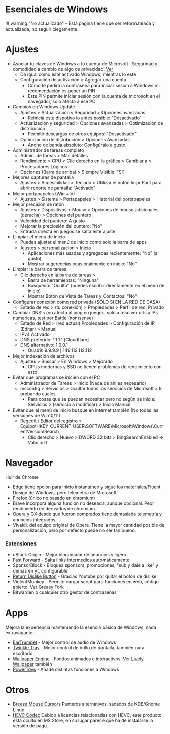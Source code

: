 # Esenciales de Windows
!!! warning "No actualizado"
    - Está página tiene que ser reformateada y actualizada, no seguir ciegamente
# Ajustes
- Asociar tu claves de Windows a tu cuenta de Microsoft | Seguridad y comodidad a cambio de algo de privacidad. [Ver](https://www.microsoft.com/security/blog/2021/09/15/the-passwordless-future-is-here-for-your-microsoft-account/)
    - Da igual como esté activado Windows, mientras lo esté
    - Configuración de activación > Agregar una cuenta
        - Como te pedirá la contraseña para iniciar sesión a Windows mi recomendación es poner un PIN
        - Este PIN permite iniciar sesión con la cuenta de microsoft en el navegador, solo afecta a ese PC 
- Cambios en Windows Update
    - Ajustes > Actualización y Seguridad > Opciones avanzadas
        - Reinicia este dispotivo lo antes posible: "Desactivado"
    - Actualización y seguridad > Opciones avanzadas > Optimización de distribución
        - Permitir descargas de otros equipos: "Desactivado"
    - Optimización de distribución > Opciones Avanzadas
        - Ancho de banda absoluto: Configúralo a gusto
- Administrador de tareas completo
    - Admin. de tareas > Más detalles
    - Rendimiento > CPU > Clic derecho en la gráfica > Cambiar a > Procesadores Lógicos
    - Opciones (Barra de arriba) > Siempre Visible: "Sí"
- Mejores capturas de pantalla
    - Ajustes > Accesibilidad > Teclado > Utilizar el botón Impr Pant para abrir recorte de pantalla: "Activado"
- Mejor portapapeles (Win + V) 
    - Ajustes >  Sistema > Portapapeles > Historial del portapapeles
- Mejor precisión de ratón
    - Ajustes > Dispositivos > Mouse > Opciones de mouse adicionales (derecha) > Opciones del puntero
    - Velocidad del puntero: A gusto
    - Mejorar la preciosión del puntero: "No"
    - Entrada directa en juegos se salta este ajuste
- Limpiar el menú de inicio
    - Puedes ajustar el menú de inicio como solo la barra de apps
    - Ajustes > personalización > Inicio
        - Aplicaciones más usadas y agregadas recientemente: "No" (a gusto)
        - Mostrar sugerencias ocasionalmente en inicio: "No"  
- Limpiar la barra de tareas
    - Clic derecho en la barra de tareas >
        - Barra de herramientas: "Ninguna"
        - Búsqueda: "Oculto" (puedes escribir directamente en el menú de inicio)
        - Mostrar Botón de Vista de Tareas y Contactos: "No"
- Configurar conexión como red privada (SÓLO SI EN LA RED DE CASA)
    - Estado de red > (tu conexión) > Propiedades > Perfil de red: Privado 
- Cambiar DNS's (no afecta al ping en juegos, solo a resolver urls a IPs númericas, [test por Battle (non)sense](https://www.youtube.com/watch?v=cWBrZKvYUuw))
    - Estado de Red > (red actual) Propiedades > Configuración de IP (Editar) > Manual
    - IPv4 Activado
    - DNS preferido: 1.1.1.1 [Cloudflare]
    - DNS alternativo: 1.0.0.1
        - Quad9: 9.9.9.9 | 149.112.112.112
- Mejor indexación de archivos
    - Ajustes > Buscar > En Windows > Mejorado
        - CPUs modernas y SSD no tienen problemas de rendimiento con esto
- Evitar que programas se inicien con el PC
    - Administrador de Tareas > Inicio (Nada de ahí es necesario)
    - msconfig > Servicios > Ocultar todos los servicios de Microsoft > Ir probando cuales
        - Para cosas que se puedan necesitar pero no según se inicia: Servicios > (servicio a modificar) > Inicio Manual
- Evitar que el menú de inicio busque en internet también (No todas las versiones de Win10/11)
    - Regedit / Editor del registro > Equipo\HKEY_CURRENT_USER\SOFTWARE\Microsoft\Windows\CurrentVersion\Search
        - Clic derecho > Nuevo > DWORD 32 bits > BingSearchEnabled -> Valor = 0
# Navegador
Huir de Chrome    

- Edge tiene opción para inicio instantáneo y sigue los materiales/Fluent Design de Windows, pero telemetría de Microsoft.  
- Firefox (único no basado en chromium)  
- Brave incorpora alguna función no deseada, aunque opcional. Peor rendimiento en derivados de chromium.   
- Opera y GX desde que fueron comprados tiene demasiada telemetría y anuncios integrados.  
- Vivaldi, del equipo original de Opera. Tiene la mayor cantidad posible de personalización, pero por defecto puede no ser tan bueno.
### Extensiones
- uBlock Origin - Mejor bloqueador de anuncios y ligero
- [Fast Forward](https://chrome.google.com/webstore/detail/fastforward/icallnadddjmdinamnolclfjanhfoafe) - Salta links intermedios automáticamente
- SponsorBlock - Bloquea sponsors, promociones, "sub y dale a like" y demás en yt, configurable
- [Return Dislike Button](https://chrome.google.com/webstore/detail/return-youtube-dislike/gebbhagfogifgggkldgodflihgfeippi) - Gracias Youtube por quitar el botón de dislike
- ViolentMonkey - Permite cargar script para funciones en web, código abierto. Ver Greasy Fork
- Bitwarden o cualquier otro gestor de contraseñas
# Apps
Mejora la experiencia manteniendo la esencia básica de Windows, nada extravagante:   

- [EarTrumpet](https://www.microsoft.com/es-es/p/eartrumpet/9nblggh516xp?activetab=pivot:overviewtab) - Mejor control de audio de Windows  
- [Twinkle Tray](https://twinkletray.com/) - Mejor control de brillo de pantalla, también para escritorio  
- [Wallpaper Engine](https://store.steampowered.com/app/431960/Wallpaper_Engine/) - Fondos animados e interactivos. Ver [Lively Wallpaper](https://rocksdanister.github.io/lively/) también  
- [PowerToys](https://github.com/microsoft/PowerToys) - Añade distintas funciones a Windows  

# Otros
- [Breeze Mouse Cursors](https://www.deviantart.com/niivu/art/Breeze-Cursors-784566911) Punteros alternativos, sacados de KDE/Gnome Linux  
- [HEVC Códec](ms-windows-store://pdp/?ProductId=9n4wgh0z6vhq) Debido a licencias relacionadas con HEVC, este producto está oculto en MS Store, en su lugar parece que ha de instalarse la versión de pago.